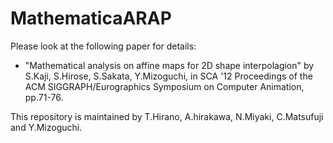 # MathematicaARAP

  Please look at the following paper for details:

* "Mathematical analysis on affine maps for 2D shape interpolagion" by S.Kaji, S.Hirose, S.Sakata, Y.Mizoguchi,
in SCA '12 Proceedings of the ACM SIGGRAPH/Eurographics Symposium on Computer Animation,
pp.71-76.

This repository is maintained by T.Hirano, A.hirakawa, N.Miyaki, C.Matsufuji and Y.Mizoguchi.

